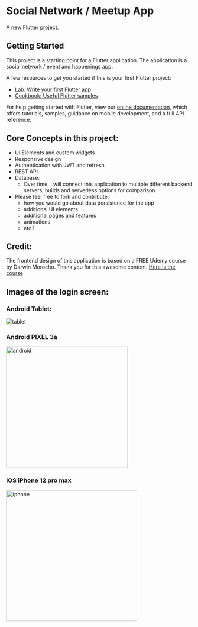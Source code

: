 # Social Network / Meetup App

A new Flutter project.

## Getting Started

This project is a starting point for a Flutter application.
The application is a social network / event and happenings app.

A few resources to get you started if this is your first Flutter project:

- [Lab: Write your first Flutter app](https://flutter.dev/docs/get-started/codelab)
- [Cookbook: Useful Flutter samples](https://flutter.dev/docs/cookbook)

For help getting started with Flutter, view our
[online documentation](https://flutter.dev/docs), which offers tutorials,
samples, guidance on mobile development, and a full API reference.

## Core Concepts in this project:

- UI Elements and custom widgets
- Responsive design
- Authentication with JWT and refresh
- REST API
- Database:
  - Over time, I will connect this application to multiple different backend servers, builds and serverless options for comparison
- Please feel free to fork and contribute: 
     - how you would go about data persistence for the app
     - additional UI elements
     - additional pages and features
     - animations
     - etc.!

## Credit:

The frontend design of this application is based on a FREE Udemy course by Darwin Morocho. Thank you for this awesome content.
[Here is the course](https://www.udemy.com/course/servicios-rest-con-flutter-y-refresh-tokens/)




## Images of the login screen:

### Android Tablet:

![tablet](https://user-images.githubusercontent.com/83217372/117293944-0c27b180-ae40-11eb-9ec0-27dd6377af3d.png)

### Android PIXEL 3a

<img width="329" alt="android" src="https://user-images.githubusercontent.com/83217372/117293945-0d58de80-ae40-11eb-91c1-3eba7b6086e9.png">

### iOS iPhone 12 pro max
<img width="354" alt="iphone" src="https://user-images.githubusercontent.com/83217372/117293951-0fbb3880-ae40-11eb-9a2b-6b68b258d588.png">

